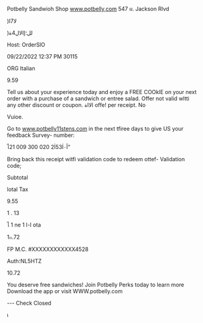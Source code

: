 Potbelly Sandwioh Shop
www.potbelly,com
547 ผ.  Jackson Rlvd

)لا7ا

 )لل؛إالال4ة

Host:
OrderSlO

09/22/2022
12:37  PM
30115

ORG  Italian

9.59

Tell  us  about  your  experience  today  and
enjoy  a  FREE  COOklE  on  your  next  order
with  a  purchase  of  a
sandwich  or  entree  salad.
Offer  not  valid  wltti  any
other  discount  or  coupon.
 الااة offe!  per  receipt.  No

Vuioe.

Go  to  www.potbelly11stens.com  in  the
next  tfiree  days  to  give  US  your  feedback
Survey-  number:

ไ21  009 300 020 2İ53İ٠Î“

Bring  back  this  receipt  witfi
validation  code  to  redeem  ottef-
Validation  code;

Subtotal

lotal  Tax

9.55

1 . 13

ไ  1 ne  1 ا-ا ota

1๐.72

FP  M.C.  #ΧΧΧΧΧΧΧΧΧΧΧΧ4528

Auth؛NL5HTZ

10.72

You  deserve  free  sandwiches!
Join  Potbelly  Perks  today  to  learn  more
Download  the  app  or  visit  WWW.potbelly.com

---  Check  Closed

เ
